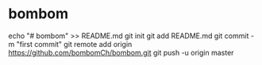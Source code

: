 # bombom
echo "# bombom" >> README.md
git init
git add README.md
git commit -m "first commit"
git remote add origin https://github.com/bombomCh/bombom.git
git push -u origin master
